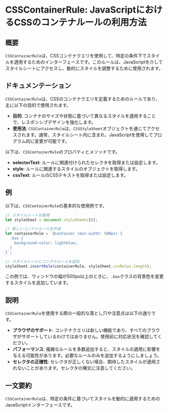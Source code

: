 <!--
Meta Description: # CSSContainerRule: JavaScriptにおけるCSSのコンテナルールの利用方法 ## 概要 `CSSContainerRule`は、CSSコンテナクエリを使用して、特定の条件下でスタイルを適用するためのインターフェースです。このルールは、JavaScriptを介してスタイルシー...
Meta Keywords: csscontainerrule, stylesheet, 以下は, let, containerrule
-->

# CSSContainerRule: JavaScriptにおけるCSSのコンテナルールの利用方法

## 概要
`CSSContainerRule`は、CSSコンテナクエリを使用して、特定の条件下でスタイルを適用するためのインターフェースです。このルールは、JavaScriptを介してスタイルシートにアクセスし、動的にスタイルを調整するために使用されます。

## ドキュメンテーション
`CSSContainerRule`は、CSSのコンテナクエリを定義するためのルールであり、主に以下の目的で使用されます。

- **目的**: コンテナのサイズや状態に基づいて異なるスタイルを適用することで、レスポンシブデザインを強化します。
- **使用法**: `CSSContainerRule`は、`CSSStyleSheet`オブジェクトを通じてアクセスされます。通常、スタイルシート内に含まれ、JavaScriptを使用してプログラム的に変更が可能です。

以下は、`CSSContainerRule`のプロパティとメソッドです。

- **selectorText**: ルールに関連付けられたセレクタを取得または設定します。
- **style**: ルールに関連するスタイルのオブジェクトを取得します。
- **cssText**: ルールのCSSテキストを取得または設定します。

## 例
以下は、`CSSContainerRule`の基本的な使用例です。

```javascript
// スタイルシートを取得
let styleSheet = document.styleSheets[0];

// 新しいコンテナルールを作成
let containerRule = `@container (min-width: 500px) { 
  .box { 
    background-color: lightblue; 
  } 
}`;

// スタイルシートにコンテナルールを追加
styleSheet.insertRule(containerRule, styleSheet.cssRules.length);
```

この例では、ウィンドウの幅が500px以上のときに、`.box`クラスの背景色を変更するスタイルを追加しています。

## 説明
`CSSContainerRule`を使用する際の一般的な落とし穴や注意点は以下の通りです。

- **ブラウザのサポート**: コンテナクエリは新しい機能であり、すべてのブラウザがサポートしているわけではありません。使用前に対応状況を確認してください。
- **パフォーマンス**: 複雑なルールを多数追加すると、スタイルの適用に影響を与える可能性があります。必要なルールのみを追加するようにしましょう。
- **セレクタの正確性**: セレクタが正しくない場合、期待したスタイルが適用されないことがあります。セレクタの構文に注意してください。

## 一文要約
`CSSContainerRule`は、特定の条件に基づいてスタイルを動的に適用するためのJavaScriptインターフェースです。